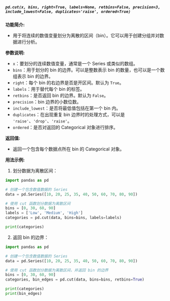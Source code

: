 ##### `pd.cut(x, bins, right=True, labels=None, retbins=False, precision=3, include_lowest=False, duplicates='raise', ordered=True)`
**功能简介:**
- 用于将连续的数值变量划分为离散的区间（bin）。它可以用于创建分组并对数据进行分析。

**参数说明:**
- `x`：要划分的连续数值变量，通常是一个 Series 或类似的数组。
- `bins`：用于划分的 bin 的边界。可以是整数表示 bin 的数量，也可以是一个数组表示 bin 的边界。
- `right`：每个 bin 的右边界是否是开区间。默认为 `True`。
- `labels`：用于替代每个 bin 的标签。
- `retbins`：是否返回 bin 的边界。默认为 `False`。
- `precision`：bin 边界的小数位数。
- `include_lowest`：是否将最低值包括在第一个 bin 内。
- `duplicates`：在出现重复 bin 边界时的处理方式，可以是 `'raise'`、`'drop'`、`'raise'`。
- `ordered`：是否对返回的 Categorical 对象进行排序。

**返回值:**
- 返回一个包含每个数据点所在 bin 的 Categorical 对象。

**用法示例:**
1. 划分数据为离散区间：
```python
import pandas as pd

# 创建一个包含数值数据的 Series
data = pd.Series([10, 20, 25, 35, 40, 50, 60, 70, 80, 90])

# 使用 cut 函数划分数据为离散区间
bins = [0, 30, 60, 90]
labels = ['Low', 'Medium', 'High']
categories = pd.cut(data, bins=bins, labels=labels)

print(categories)
```
2. 返回 bin 的边界：
```python
import pandas as pd

# 创建一个包含数值数据的 Series
data = pd.Series([10, 20, 25, 35, 40, 50, 60, 70, 80, 90])

# 使用 cut 函数划分数据为离散区间，并返回 bin 的边界
bins = [0, 30, 60, 90]
categories, bin_edges = pd.cut(data, bins=bins, retbins=True)

print(categories)
print(bin_edges)
```
